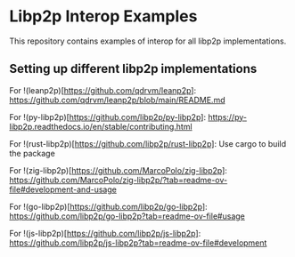 # Libp2p Interop Examples

This repository contains examples of interop for all libp2p implementations.

## Setting up different libp2p implementations

For !(leanp2p)[https://github.com/qdrvm/leanp2p]: https://github.com/qdrvm/leanp2p/blob/main/README.md

For !(py-libp2p)[https://github.com/libp2p/py-libp2p]: https://py-libp2p.readthedocs.io/en/stable/contributing.html

For !(rust-libp2p)[https://github.com/libp2p/rust-libp2p]: Use cargo to build the package

For !(zig-libp2p)[https://github.com/MarcoPolo/zig-libp2p]: https://github.com/MarcoPolo/zig-libp2p/?tab=readme-ov-file#development-and-usage

For !(go-libp2p)[https://github.com/libp2p/go-libp2p]: https://github.com/libp2p/go-libp2p?tab=readme-ov-file#usage

For !(js-libp2p)[https://github.com/libp2p/js-libp2p]: https://github.com/libp2p/js-libp2p?tab=readme-ov-file#development